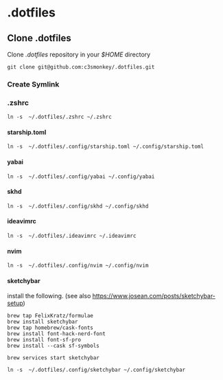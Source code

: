 # .dotfiles

## Clone .dotfiles

Clone _.dotfiles_ repository in your _$HOME_ directory

```
git clone git@github.com:c3smonkey/.dotfiles.git
```

### Create Symlink

### .zshrc

```
ln -s  ~/.dotfiles/.zshrc ~/.zshrc
```

#### starship.toml

```
ln -s  ~/.dotfiles/.config/starship.toml ~/.config/starship.toml
```

#### yabai

```
ln -s  ~/.dotfiles/.config/yabai ~/.config/yabai
```

#### skhd

```
ln -s  ~/.dotfiles/.config/skhd ~/.config/skhd
```

#### ideavimrc

```
ln -s  ~/.dotfiles/.ideavimrc ~/.ideavimrc
```

#### nvim

```
ln -s  ~/.dotfiles/.config/nvim ~/.config/nvim
```

#### sketchybar

install the following. (see also https://www.josean.com/posts/sketchybar-setup)

```
brew tap FelixKratz/formulae
brew install sketchybar
brew tap homebrew/cask-fonts
brew install font-hack-nerd-font
brew install font-sf-pro
brew install --cask sf-symbols
```

```
brew services start sketchybar
```

```
ln -s  ~/.dotfiles/.config/sketchybar ~/.config/sketchybar
```
